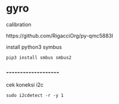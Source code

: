 # gyro
<p>calibration</p>
<link>https://github.com/RigacciOrg/py-qmc5883l</link>
<p>install python3 symbus</p>
<code>pip3 install smbus smbus2</code>
<h3>-------------------</h3>
<p>cek koneksi i2c</p>
<code>sudo i2cdetect -r -y 1</code>
